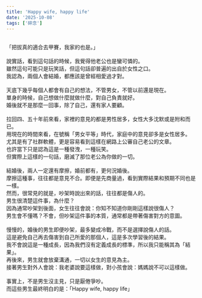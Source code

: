 ```yaml
---
title: 'Happy wife, happy life'
date: '2025-10-08'
tags: ['碎念']
---
```

  \
「把拔真的適合去甲賽，我家的也是。」  
  \
說實話，看到這句話的時候，我覺得他老公也是蠻可憐的。  
雖然這句可能只是玩笑話，但這句話卻普遍的出自於女性之口。  
我認為，兩個人會結婚，都應該是曾經相愛過才對。  
  \
天底下幾乎每個人都會有自己的想法，不管男女，不管以前還是現在。  
單身的時候，自己想做什麼就做什麼，對自己負責就好。  
婚後就不是那麼一回事，除了自己，還有家人要顧。  
  \
拉回四、五十年前來看，家裡的意見的都是男性居多，女性大多沈默或是附和而已。  
用現在的時間來看，在號稱「男女平等」時代，家庭中的意見卻多是女性居多。  
尤其是有了社群軟體，更是容易看到這樣在網路上公審自己老公的文章。  
也許當下只是認為這是一種發洩，一種玩笑。  
但實際上這樣的一句話，磨滅了那位老公為你做的一切。  
  \
結婚後，兩人一定還有摩擦，婚前都有，更何況婚後。  
摩擦這種事，往往都是意見不合。即便是先商量過，看到實際結果和預期不同也是一樣。  
然而，很常見的就是，吵架時說出來的話，往往都是傷人的。  
男生很清楚這件事，為什麼？  
因為通常吵架到後面，女生往往會說：你知不知道你剛剛這樣說很傷人？  
男生會不懂嗎？不會，但吵架這件事的本質，通常都是帶著傷害對方的意圖。  
  \
慢慢的，婚後的男生即便吵架，最多變成冷戰，而不是選擇說傷人的話。  
這是避免自己再去傷害到自己所愛的那個人，這是多次學習後的結果。  
我不會說這是一種成長，因為我們沒有定義成長的標準，所以我只能稱其為「結果」。  
再後來，男生就會放棄溝通，一切以女生的意見為主。  
接著男生對外人會說：我老婆說要這樣做，對小孩會說：媽媽說不可以這樣做。  
  \
事實上，不是男生沒主見，只是厭倦爭吵。  
而這些男生最終明白的是：「Happy wife, happy life」  